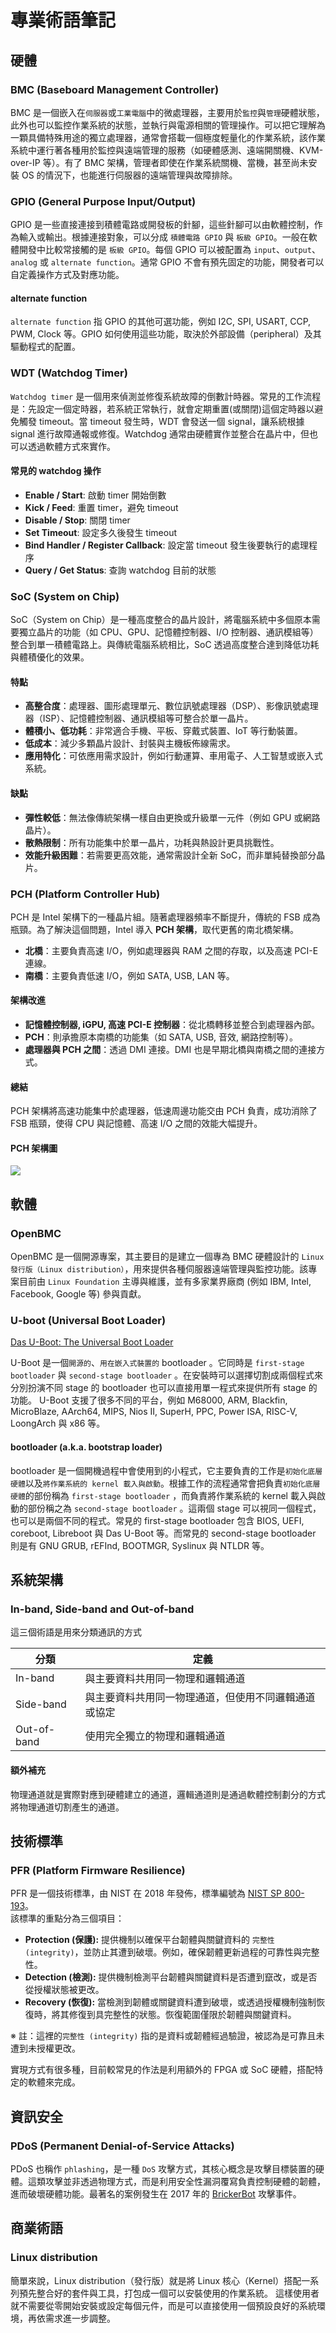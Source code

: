 # 專業術語筆記

## 硬體

### BMC (Baseboard Management Controller)

BMC 是一個嵌入在`伺服器`或`工業電腦`中的微處理器，主要用於`監控`與`管理`硬體狀態，此外也可以監控作業系統的狀態，並執行與電源相關的管理操作。可以把它理解為一顆具備特殊用途的獨立處理器，通常會搭載一個極度輕量化的作業系統，該作業系統中運行著各種用於監控與遠端管理的服務（如硬體感測、遠端開關機、KVM-over-IP 等）。有了 BMC 架構，管理者即使在作業系統關機、當機，甚至尚未安裝 OS 的情況下，也能進行伺服器的遠端管理與故障排除。

### GPIO (General Purpose Input/Output)

GPIO 是一些直接連接到積體電路或開發板的針腳，這些針腳可以由軟體控制，作為輸入或輸出。根據連接對象，可以分成 `積體電路 GPIO` 與 `板級 GPIO`。一般在軟體開發中比較常接觸的是 `板級 GPIO`。每個 GPIO 可以被配置為 `input`、`output`、`analog` 或 `alternate function`。通常 GPIO 不會有預先固定的功能，開發者可以自定義操作方式及對應功能。

#### alternate function

`alternate function` 指 GPIO 的其他可選功能，例如 I2C, SPI, USART, CCP, PWM, Clock 等。GPIO 如何使用這些功能，取決於外部設備（peripheral）及其驅動程式的配置。

### WDT (Watchdog Timer)

`Watchdog timer` 是一個用來偵測並修復系統故障的倒數計時器。常見的工作流程是：先設定一個定時器，若系統正常執行，就會定期重置(或關閉)這個定時器以避免觸發 timeout。當 timeout 發生時，WDT 會發送一個 signal，讓系統根據 signal 進行故障通報或修復。Watchdog 通常由硬體實作並整合在晶片中，但也可以透過軟體方式來實作。

#### 常見的 watchdog 操作

- **Enable / Start**: 啟動 timer 開始倒數  
- **Kick / Feed**: 重置 timer，避免 timeout  
- **Disable / Stop**: 關閉 timer  
- **Set Timeout**: 設定多久後發生 timeout  
- **Bind Handler / Register Callback**: 設定當 timeout 發生後要執行的處理程序  
- **Query / Get Status**: 查詢 watchdog 目前的狀態  

### SoC (System on Chip)

SoC（System on Chip）是一種高度整合的晶片設計，將電腦系統中多個原本需要獨立晶片的功能（如 CPU、GPU、記憶體控制器、I/O 控制器、通訊模組等）整合到單一積體電路上。與傳統電腦系統相比，SoC 透過高度整合達到降低功耗與體積優化的效果。

#### 特點

- **高整合度**：處理器、圖形處理單元、數位訊號處理器（DSP）、影像訊號處理器（ISP）、記憶體控制器、通訊模組等可整合於單一晶片。
- **體積小、低功耗**：非常適合手機、平板、穿戴式裝置、IoT 等行動裝置。
- **低成本**：減少多顆晶片設計、封裝與主機板佈線需求。
- **應用特化**：可依應用需求設計，例如行動運算、車用電子、人工智慧或嵌入式系統。

#### 缺點

- **彈性較低**：無法像傳統架構一樣自由更換或升級單一元件（例如 GPU 或網路晶片）。
- **散熱限制**：所有功能集中於單一晶片，功耗與熱設計更具挑戰性。
- **效能升級困難**：若需要更高效能，通常需設計全新 SoC，而非單純替換部分晶片。

### PCH (Platform Controller Hub)

PCH 是 Intel 架構下的一種晶片組。隨著處理器頻率不斷提升，傳統的 FSB 成為瓶頸。為了解決這個問題，Intel 導入 **PCH 架構**，取代更舊的南北橋架構。

- **北橋**：主要負責高速 I/O，例如處理器與 RAM 之間的存取，以及高速 PCI-E 連線。  
- **南橋**：主要負責低速 I/O，例如 SATA, USB, LAN 等。

#### 架構改進
- **記憶體控制器, iGPU, 高速 PCI-E 控制器**：從北橋轉移並整合到處理器內部。  
- **PCH**：則承擔原本南橋的功能集（如 SATA, USB, 音效, 網路控制等）。  
- **處理器與 PCH 之間**：透過 DMI 連接。DMI 也是早期北橋與南橋之間的連接方式。

#### 總結
PCH 架構將高速功能集中於處理器，低速周邊功能交由 PCH 負責，成功消除了 FSB 瓶頸，使得 CPU 與記憶體、高速 I/O 之間的效能大幅提升。

#### PCH 架構圖
![](../../_static/StudyNote/Terminology/PCH.png)

## 軟體

### OpenBMC

OpenBMC 是一個開源專案，其主要目的是建立一個專為 BMC 硬體設計的 `Linux 發行版（Linux distribution）`，用來提供各種伺服器遠端管理與監控功能。該專案目前由 `Linux Foundation` 主導與維護，並有多家業界廠商 (例如 IBM, Intel, Facebook, Google 等) 參與貢獻。

### U-boot (Universal Boot Loader)

[Das U-Boot: The Universal Boot Loader](https://u-boot.org/)

U-Boot 是一個`開源的`、`用在嵌入式裝置的` bootloader 。它同時是 `first-stage bootloader` 與 `second-stage bootloader` 。在安裝時可以選擇切割成兩個程式來分別扮演不同 stage 的 bootloader 也可以直接用單一程式來提供所有 stage 的功能。 U-Boot 支援了很多不同的平台，例如  M68000, ARM, Blackfin, MicroBlaze, AArch64, MIPS, Nios II, SuperH, PPC, Power ISA, RISC-V, LoongArch 與 x86 等。

#### bootloader (a.k.a. bootstrap loader)

bootloader 是一個開機過程中會使用到的小程式，它主要負責的工作是`初始化底層硬體`以及`將作業系統的 kernel 載入與啟動`。根據工作的流程通常會把負責`初始化底層硬體`的部份稱為 `first-stage bootloader` ，而負責將作業系統的 kernel 載入與啟動的部份稱之為 `second-stage bootloader` 。這兩個 stage 可以視同一個程式，也可以是兩個不同的程式。常見的 first-stage bootloader 包含 BIOS, UEFI, coreboot, Libreboot 與 Das U-Boot 等。而常見的 second-stage bootloader 則是有 GNU GRUB, rEFInd, BOOTMGR, Syslinux 與 NTLDR 等。

## 系統架構

### In-band, Side-band and Out-of-band

這三個術語是用來分類通訊的方式

| 分類 | 定義 |
| - | - |
| In-band | 與主要資料共用同一物理和邏輯通道 |
| Side-band | 與主要資料共用同一物理通道，但使用不同邏輯通道或協定 |
| Out-of-band | 使用完全獨立的物理和邏輯通道 |

#### 額外補充

物理通道就是實際對應到硬體建立的通道，邏輯通道則是通過軟體控制劃分的方式將物理通道切割產生的通道。

## 技術標準

### PFR (Platform Firmware Resilience)

PFR 是一個技術標準，由 NIST 在 2018 年發佈，標準編號為 [NIST SP 800-193](https://nvlpubs.nist.gov/nistpubs/SpecialPublications/NIST.SP.800-193.pdf)。  
該標準的重點分為三個項目：

- **Protection (保護):** 提供機制以確保平台韌體與關鍵資料的 `完整性 (integrity)`，並防止其遭到破壞。例如，確保韌體更新過程的可靠性與完整性。  
- **Detection (檢測):** 提供機制檢測平台韌體與關鍵資料是否遭到竄改，或是否從授權狀態被更改。  
- **Recovery (恢復):** 當檢測到韌體或關鍵資料遭到破壞，或透過授權機制強制恢復時，將其修復到具完整性的狀態。恢復範圍僅限於韌體與關鍵資料。  

※ 註：這裡的`完整性 (integrity)` 指的是資料或韌體經過驗證，被認為是可靠且未遭到未授權更改。  

實現方式有很多種，目前較常見的作法是利用額外的 FPGA 或 SoC 硬體，搭配特定的軟體來完成。

## 資訊安全

### PDoS (Permanent Denial-of-Service Attacks)

PDoS 也稱作 `phlashing`，是一種 `DoS` 攻擊方式，其核心概念是攻擊目標裝置的硬體。這類攻擊並非透過物理方式，而是利用安全性漏洞覆寫負責控制硬體的韌體，進而破壞硬體功能。最著名的案例發生在 2017 年的 [BrickerBot](https://en.wikipedia.org/wiki/BrickerBot) 攻擊事件。

## 商業術語

### Linux distribution

簡單來說，Linux distribution（發行版）就是將 Linux 核心（Kernel）搭配一系列預先整合好的套件與工具，打包成一個可以安裝使用的作業系統。
這樣使用者就不需要從零開始安裝或設定每個元件，而是可以直接使用一個預設良好的系統環境，再依需求進一步調整。
